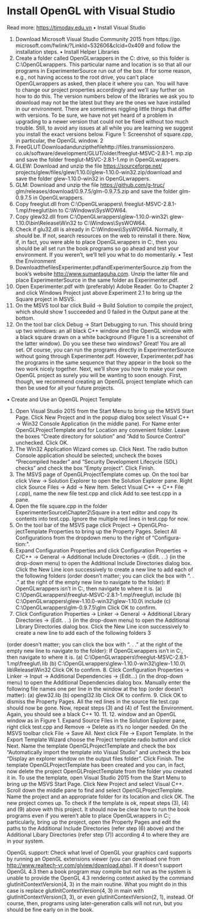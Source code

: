 # Install OpenGL with Visual Studio
Read more: https://timoday.edu.vn
• Install Visual Studio
1. Download Microsoft Visual Studio Community 2015 from https://go. microsoft.com/fwlink/?LinkId=532606&clcid=0x409 and follow the installation steps.
• Install Helper Libraries
1. Create a folder called OpenGLwrappers in the C: drive, so this folder is C:\OpenGLwrappers. This particular name and location is so that all our programs in ExperimenterSource run out of the box. If for some reason, e.g., not having access to the root drive, you can’t place OpenGLwrappers as asked, then place it where you can. You will have to change our project properties accordingly and we’ll say further on how to do this.
The version numbers below of the libraries we ask you to download may not be the latest but they are the ones we have installed in our environment. There are sometimes niggling little things that differ with versions. To be sure, we have not yet heard of a problem in upgrading to a newer version that could not be fixed without too much trouble. Still, to avoid any issues at all while you are learning we suggest you install the exact versions below.
  Figure 1: Screenshot of square.cpp, in particular, the OpenGL window.
2
2. FreeGLUT:Downloadandunzipthefilehttp://files.transmissionzero. co.uk/software/development/GLUT/older/freeglut-MSVC-2.8.1-1. mp.zip and save the folder freeglut-MSVC-2.8.1-1.mp in OpenGLwrappers.
3. GLEW: Download and unzip the file https://sourceforge.net/ projects/glew/files/glew/1.10.0/glew-1.10.0-win32.zip/download and save the folder glew-1.10.0-win32 in OpenGLwrappers.
4. GLM: Download and unzip the file https://github.com/g-truc/ glm/releases/download/0.9.7.5/glm-0.9.7.5.zip and save the folder glm-0.9.7.5 in OpenGLwrappers.
5. Copy freeglut.dll from C:\OpenGLwrappers\ freeglut-MSVC-2.8.1-1.mp\freeglut\bin to C:\Windows\SysWOW64.
6. Copy glew32.dll from C:\OpenGLwrappers\glew-1.10.0-win32\ glew-1.10.0\bin\Release\Win32 to C:\Windows\SysWOW64.
7. Check if glu32.dll is already in C:\Windows\SysWOW64. Normally, it should be. If not, search resources on the web to reinstall it there.
Now, if, in fact, you were able to place OpenGLwrappers in C:, then you should be all set run the book programs so go ahead and test your environment. If you weren’t, we’ll tell you what to do momentarily.
• Test the Environment
1. DownloadthefilesExperimenter.pdfandExperimenterSource.zip from the book’s website http://www.sumantaguha.com. Unzip the latter file and place ExperimenterSource in the same folder as Experimenter.pdf.
2. Open Experimenter.pdf with (preferably) Adobe Reader. Go to Chapter 2 and click Windows Project just above Experiment 2.1 to bring up the Square project in MSVS.
3. On the MSVS tool bar click Build → Build Solution to compile the project, which should show 1 succeeded and 0 failed in the Output pane at the bottom.
4. On the tool bar click Debug → Start Debugging to run. This should bring up two windows: an all black C++ window and the OpenGL window with a black square drawn on a white background (Figure 1 is a screenshot of the latter window). Do you see these two windows? Great! You are all set.
Of course, you can run the programs directly in ExperimenterSource without going through Experimenter.pdf. However, Experimenter.pdf has the programs in the same sequence that they appear in the book so the two work nicely together.
Next, we’ll show you how to make your own OpenGL project as surely you will be wanting to soon enough. First, though, we recommend creating an OpenGL project template which can then be used for all your future projects.
 
• Create and Use an OpenGL Project Template
1. Open Visual Studio 2015 from the Start Menu to bring up the MSVS Start Page. Click New Project and in the popup dialog box select Visual C++ → Win32 Console Application (in the middle pane). For Name enter OpenGLProjectTemplate and for Location any convenient folder. Leave the boxes “Create directory for solution” and “Add to Source Control” unchecked. Click OK.
2. The Win32 Application Wizard comes up. Click Next. The radio button Console application should be selected; uncheck the boxes “Precompiled header” and “Security Development Lifecycle (SDL)
checks” and check the box “Empty project”. Click Finish.
3. The MSVS page of OpenGLProjectTemplate comes up. On the tool bar click View → Solution Explorer to open the Solution Explorer pane. Right click Source Files → Add → New Item. Select Visual C++ → C++ File (.cpp), name the new file test.cpp and click Add to see test.cpp in a pane.
4. Open the file square.cpp in the folder ExperimenterSource\Chapter2\Square in a text editor and copy its contents into test.cpp. Ignore the multiple red lines in test.cpp for now.
5. On the tool bar of the MSVS page click Project → OpenGLPro- jectTemplate Properties to bring up the Property Pages. Select All Configurations from the dropdown menu to the right of “Configura- tion:”.
6. Expand Configuration Properties and click Configuration Properties → C/C++ → General → Additional Include Directories → ⟨Edit. . .⟩ (in the drop-down menu) to open the Additional Include Directories dialog box. Click the New Line icon successively to create a new line to add each of the following folders (order doesn’t matter; you can click the box with “. . .” at the right of the empty new line to navigate
to the folder):
If OpenGLwrappers isn’t in C:, then navigate to where it is.
(a) C:\OpenGLwrappers\freeglut-MSVC-2.8.1-1.mp\freeglut\ include
(b) C:\OpenGLwrappers\glew-1.10.0-win32\glew-1.10.0\ include
(c) C:\OpenGLwrappers\glm-0.9.7.5\glm
Click OK to confirm.
7. Click Configuration Properties → Linker → General → Additional
Library Directories → ⟨Edit. . .⟩ (in the drop-down menu) to open the
Additional Library Directories dialog box. Click the New Line icon
successively to create a new line to add each of the following folders 3
 
 (order doesn’t matter; you can click the box with “. . .” at the right of the empty new line to navigate to the folder):
If OpenGLwrappers isn’t in C:, then navigate to where it is.
(a) C:\OpenGLwrappers\freeglut-MSVC-2.8.1-1.mp\freeglut\ lib
(b) C:\OpenGLwrappers\glew-1.10.0-win32\glew-1.10.0\ lib\Release\Win32
Click OK to confirm.
8. Click Configuration Properties → Linker → Input → Additional Dependencies → ⟨Edit...⟩ (in the drop-down menu) to open the Additional Dependencies dialog box. Manually enter the following file names one per line in the window at the top (order doesn’t matter):
(a) glew32.lib
(b) opengl32.lib Click OK to confirm.
9. Click OK to dismiss the Property Pages. All the red lines in the source file test.cpp should now be gone. Now, repeat steps (3) and (4) of Test the Environment. Again, you should see a black C++
10. 11.
12.
window and an OpenGL window as in Figure 1.
Expand Source Files in the Solution Explorer pane, right click
test.cpp and Remove → Delete as it’s no longer needed.
On the MSVS toolbar click File → Save All. Next click File → Export Template. In the Export Template Wizard choose the Project template radio button and click Next. Name the template OpenGLProjectTemplate and check the box “Automatically import the template into Visual Studio” and uncheck the box “Display an explorer window on the output files folder”. Click Finish. The template OpenGLProjectTemplate has been created and you can, in fact, now delete the project OpenGLProjectTemplate from the folder you created it in.
To use the template, open Visual Studio 2015 from the Start Menu to bring up the MSVS Start Page. Click New Project and select Visual C++. Scroll down the middle pane to find and select OpenGLProjectTemplate. Name the project and an appropriate folder for its location and click OK. The new project comes up. To check if the template is ok, repeat steps (3), (4) and (9) above with this project.
It should now be clear how to run the book programs even if you weren’t able to place OpenGLwrappers in C:; particularly, bring up the project, open the Property Pages and edit the paths to the Additional Include Directories (refer step (6) above) and the Additional Libary Directories (refer step (7)) according
4 to where they are in your system.
 
OpenGL support: Check what level of OpenGL your graphics card supports by running an OpenGL extensions viewer (you can download one from http://www.realtech-vr.com/glview/download.php). If it doesn’t support OpenGL 4.3 then a book program may compile but not run as the system is unable to provide the OpenGL 4.3 rendering context asked by the command glutInitContextVersion(4, 3) in the main routine. What you might do in this case is replace glutInitContextVersion(4, 3) in main with glutInitContextVersion(3, 3), or even glutInitContextVersion(2, 1), instead. Of course, then, programs using later-generation calls will not run, but you should be fine early on in the book.
